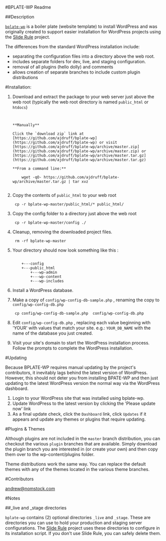 

#BPLATE-WP Readme

##Description

[`bplate-wp`](https://github.com/ajdruff/bplate-wp) is a boiler plate (website template) to install WordPress and was originally created to support easier installation for WordPress projects using the [Slide Rule](https://github.com/ajdruff/slide-rule) project.

The differences from the standard WordPress installation include:

* separating the configuration files into a directory above the web root. 
* includes separate folders for dev, live, and staging configuration. 
* removal of all plugins (hello dolly) and comments
* allows creation of separate branches to include custom plugin distributions



#Installation:


1. Download and extract the package to your web server just above the web root (typically the web root directory is named `public_html` or `htdocs`)

    ```
    
    
    **Manually**
    
    Click the `download zip` link at [https://github.com/ajdruff/bplate-wp](https://github.com/ajdruff/bplate-wp) or visit [https://github.com/ajdruff/bplate-wp/archive/master.zip](https://github.com/ajdruff/bplate-wp/archive/master.zip) or [https://github.com/ajdruff/bplate-wp/archive/master.tar.gz](https://github.com/ajdruff/bplate-wp/archive/master.tar.gz) 
    
    **From a command line:**
    
        wget -qO- https://github.com/ajdruff/bplate-wp/archive/master.tar.gz | tar xvz

    
    ```



3. Copy the contents of `public_html` to your web root

        cp -r bplate-wp-master/public_html/* public_html/

3. Copy the config folder to a directory just above the web root

        cp -r bplate-wp-master/config ./


4. Cleanup, removing the downloaded project files.

        rm -rf bplate-wp-master


5.  Your directory should now look something like this :

    ```
    
        +---config
        +---public_html
            +---wp-admin
            +---wp-content
            +---wp-includes
    
    ```


6. Install a WordPress database.
3. Make a copy of  `config/wp-config-db-sample.php` , renaming the copy to  `config/wp-config-db.php` 

        cp config/wp-config-db-sample.php  config/wp-config-db.php

4. Edit `config/wp-config-db.php` , replacing each value beginning with 'YOUR' with values that match your site. e.g.: `YOUR_DB_NAME`  with the name of the database you just created.
6. Visit your site's domain to start the WordPress installation process. Follow the prompts to complete the WordPress installation.

#Updating

Because BPLATE-WP requires manual updating by the project's contributors, it inevitably lags behind the latest version of WordPress. However, this should not deter you from installing BPATE-WP and then just updating to the latest WordPress version the normal way via the WordPress dashboard.


1. Login to your WordPress site that was installed using bplate-wp.
2. Update WordPress to the latest version by clicking the 'Please update now' link
3. As a final update check, click the `Dashboard` link, click `Updates` if it appears and update any themes or plugins that require updating.


#Plugins & Themes

Although plugins are not included in the `master` branch distribution, you can checkout the various `plugin` branches that are available. Simply download the plugin branch you are interested in (or create your own) and then copy them over to the wp-content/plugins folder.


Theme distributions work the same way. You can replace the default themes with any of the themes located in the various theme branches.

#Contributors

<andrew@nomstock.com>


#Notes

##_live and _stage directories

`bplate-wp` contains (2) optional directories `_live` and `_stage`. These are directories you can use to hold your production and staging server configurations. The [Slide Rule](https://github.com/ajdruff/slide-rule) project uses these directories to configure in its installation script. If you don't use Slide Rule, you can safely delete them.

